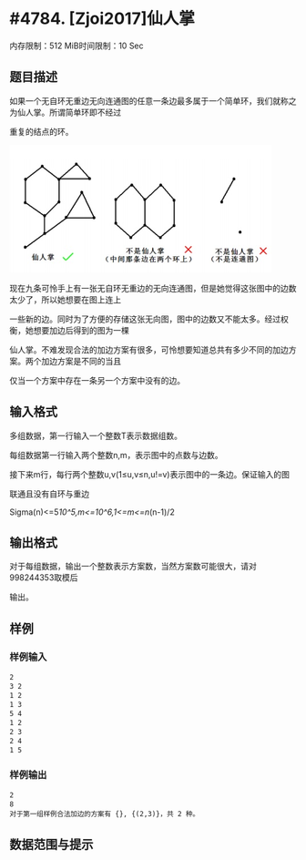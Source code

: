 # #4784. [Zjoi2017]仙人掌

内存限制：512 MiB时间限制：10 Sec

## 题目描述

如果一个无自环无重边无向连通图的任意一条边最多属于一个简单环，我们就称之为仙人掌。所谓简单环即不经过

重复的结点的环。

![](upload/201703/11.jpg)

现在九条可怜手上有一张无自环无重边的无向连通图，但是她觉得这张图中的边数太少了，所以她想要在图上连上

一些新的边。同时为了方便的存储这张无向图，图中的边数又不能太多。经过权衡，她想要加边后得到的图为一棵

仙人掌。不难发现合法的加边方案有很多，可怜想要知道总共有多少不同的加边方案。两个加边方案是不同的当且

仅当一个方案中存在一条另一个方案中没有的边。

## 输入格式

多组数据，第一行输入一个整数T表示数据组数。

每组数据第一行输入两个整数n,m，表示图中的点数与边数。

接下来m行，每行两个整数u,v(1&le;u,v&le;n,u!=v)表示图中的一条边。保证输入的图

联通且没有自环与重边

Sigma(n)<=5*10^5,m<=10^6,1<=m<=n*(n-1)/2

## 输出格式

对于每组数据，输出一个整数表示方案数，当然方案数可能很大，请对998244353取模后

输出。

## 样例

### 样例输入

    
    2
    3 2
    1 2
    1 3
    5 4
    1 2
    2 3
    2 4
    1 5
    

### 样例输出

    
    2
    8
    对于第一组样例合法加边的方案有 {}, {(2,3)}，共 2 种。
    
    

## 数据范围与提示
